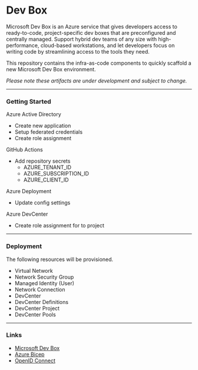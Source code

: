 # Dev Box

Microsoft Dev Box is an Azure service that gives developers access to ready-to-code, project-specific dev boxes that are preconfigured and centrally managed. Support hybrid dev teams of any size with high-performance, cloud-based workstations, and let developers focus on writing code by streamlining access to the tools they need.

This repository contains the infra-as-code components to quickly scaffold a new Microsoft Dev Box environment.

_Please note these artifacts are under development and subject to change._

---

### Getting Started

Azure Active Directory

- Create new application
- Setup federated credentials
- Create role assignment

GitHub Actions

- Add repository secrets
  - AZURE_TENANT_ID
  - AZURE_SUBSCRIPTION_ID
  - AZURE_CLIENT_ID

Azure Deployment

- Update config settings

Azure DevCenter

- Create role assignment for to project

---

### Deployment

The following resources will be provisioned.

- Virtual Network
- Network Security Group
- Managed Identity (User)
- Network Connection
- DevCenter
- DevCenter Definitions
- DevCenter Project
- DevCenter Pools

---

### Links

- [Microsoft Dev Box](https://docs.microsoft.com/azure/dev-box)
- [Azure Bicep](https://docs.microsoft.com/azure/azure-resource-manager/bicep)
- [OpenID Connect](https://docs.github.com/actions/deployment/security-hardening-your-deployments/configuring-openid-connect-in-azure)
